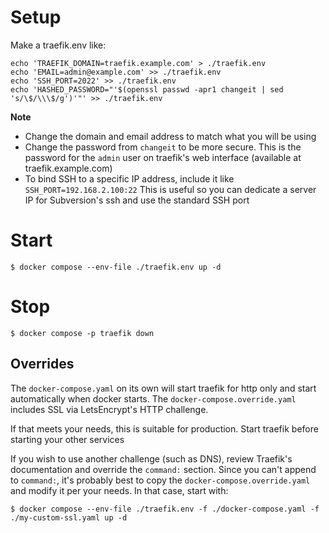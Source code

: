 # Setup
Make a traefik.env like:
```
echo 'TRAEFIK_DOMAIN=traefik.example.com' > ./traefik.env
echo 'EMAIL=admin@example.com' >> ./traefik.env
echo 'SSH_PORT=2022' >> ./traefik.env
echo 'HASHED_PASSWORD="'$(openssl passwd -apr1 changeit | sed 's/\$/\\\$/g')'"' >> ./traefik.env
```

**Note**
* Change the domain and email address to match what you will be using
* Change the password from `changeit` to be more secure. This is the password for the `admin` user
  on traefik's web interface (available at traefik.example.com) 
* To bind SSH to a specific IP address, include it like `SSH_PORT=192.168.2.100:22`
  This is useful so you can dedicate a server IP for Subversion's ssh and use the standard SSH port

# Start

```
$ docker compose --env-file ./traefik.env up -d
```

# Stop

```
$ docker compose -p traefik down
```

## Overrides
The `docker-compose.yaml` on its own will start traefik for http only and start automatically when docker starts.
The `docker-compose.override.yaml` includes SSL via LetsEncrypt's HTTP challenge.

If that meets your needs, this is suitable for production. Start traefik before starting your other services

If you wish to use another challenge (such as DNS), review Traefik's documentation and override the `command:` section.
Since you can't append to `command:`, it's probably best to copy the `docker-compose.override.yaml` and modify it per your needs.
In that case, start with:

```
$ docker compose --env-file ./traefik.env -f ./docker-compose.yaml -f ./my-custom-ssl.yaml up -d
```
